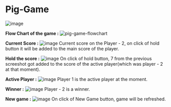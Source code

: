 # **Pig-Game**
![image](https://user-images.githubusercontent.com/45042261/222332384-1502c2d5-7d9c-4df8-979e-808fa62516b4.png)

**Flow Chart of the game :**
![pig-game-flowchart](https://user-images.githubusercontent.com/45042261/221777035-50f69460-3dc5-4ea7-b88e-88fcf5b23da8.png)

**Current Score :**
![image](https://user-images.githubusercontent.com/45042261/222331852-f29aafe0-4131-40dd-bee0-233efc0a4390.png)
Current score on the Player - 2, on click of hold button it will be added to the main score of the player. 

**Hold the score :**
![image](https://user-images.githubusercontent.com/45042261/222331993-4106068a-7910-4578-8123-e1ed5b8ad9ad.png)
On click of hold button, 7 from the previous screeshot got added to the score of the active player(which was player - 2 at that moment).

**Active Player :**
![image](https://user-images.githubusercontent.com/45042261/222331740-1d950173-45bc-4d14-a8c1-3e8a1b70d069.png)
Player 1 is the active player at the moment.

**Winner :**
![image](https://user-images.githubusercontent.com/45042261/222332249-1aa220fc-c9a6-4ae1-a6cf-e3fedbc399c9.png)
Player - 2 is a winner.

**New game :** 
![image](https://user-images.githubusercontent.com/45042261/222332315-973d6747-a211-44cc-b72b-ce78fa778194.png)
On click of New Game button, game will be refreshed.
